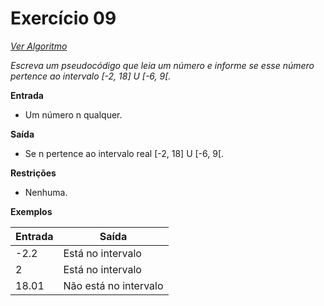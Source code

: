 # Exercício 09

[*Ver Algoritmo*](Algoritmo09.md)

*Escreva um pseudocódigo que leia um número e informe se esse número pertence ao intervalo [-2, 18] U [-6, 9[.*

**Entrada**
- Um número n qualquer.

**Saída**
- Se n pertence ao intervalo real [-2, 18] U [-6, 9[.

**Restrições**
- Nenhuma.

**Exemplos**

| Entrada | Saída               |
| ------- | ------------------- |
| -2.2    | Está no intervalo   |
| 2       | Está no intervalo   |
| 18.01   | Não está no intervalo |

